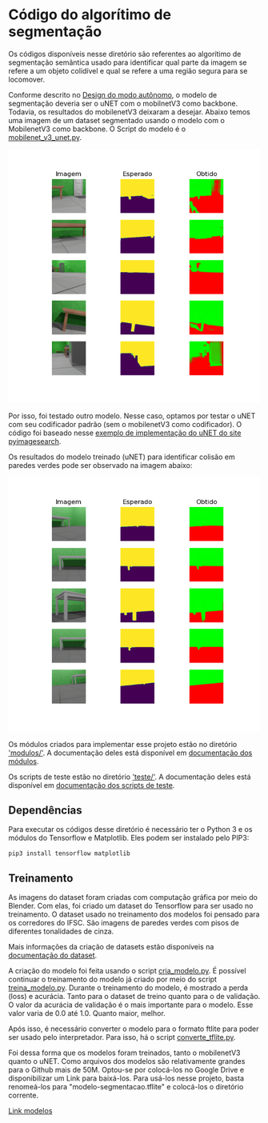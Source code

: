 # Código do algorítimo de segmentação

Os códigos disponíveis nesse diretório são referentes ao algorítimo de segmentação semântica usado para identificar qual parte da imagem se refere a um objeto colidível e qual se refere a uma região segura para se locomover.

Conforme descrito no [Design do modo autônomo](../../../design/autonomo.md), o modelo de segmentação deveria ser o uNET com o mobilnetV3 como backbone. Todavia, os resultados do mobilenetV3 deixaram a desejar. Abaixo temos uma imagem de um dataset segmentado usando o modelo com o MobilenetV3 como backbone. O Script do modelo é o [mobilenet_v3_unet.py](modulos/mobilenet_v3_unet.py).

![Teste mobilenetV3](img/mobilenetV3-paredes-verdes.png)

Por isso, foi testado outro modelo. Nesse caso, optamos por testar o uNET com seu codificador padrão (sem o mobilenetV3 como codificador). O código foi baseado nesse [exemplo de implementação do uNET do site pyimagesearch](https://pyimagesearch.com/2022/02/21/u-net-image-segmentation-in-keras/).

Os resultados do modelo treinado (uNET) para identificar colisão em paredes verdes pode ser observado na imagem abaixo:

![Teste o uNET](img/unet-paredes-verdes.png)

Os módulos criados para implementar esse projeto estão no diretório ['modulos/'](modulos/). A documentação deles está disponível em [documentação dos módulos](../../docs/_build/markdown/_autosummary/codigo.segmentacao.modulos.md).

Os scripts de teste estão no diretório ['teste/'](teste/). A documentação deles está disponível em [documentação dos scripts de teste](../../docs/_build/markdown/_autosummary/codigo.segmentacao.teste.md).


## Dependências

Para executar os códigos desse diretório é necessário ter o Python 3 e os módulos do Tensorflow e Matplotlib. Eles podem ser instalado pelo PIP3:

```shell
pip3 install tensorflow matplotlib
```


## Treinamento

As imagens do dataset foram criadas com computação gráfica por meio do Blender. Com elas, foi criado um dataset do Tensorflow para ser usado no treinamento. O dataset usado no treinamento dos modelos foi pensado para os corredores do IFSC. São imagens de paredes verdes com pisos de diferentes tonalidades de cinza.

Mais informações da criação de datasets estão disponíveis na [documentação do dataset](datasets).

A criação do modelo foi feita usando o script [cria_modelo.py](cria_modelo.py). É possível continuar o treinamento do modelo já criado por meio do script [treina_modelo.py](treina_modelo.py). Durante o treinamento do modelo, é mostrado a perda (loss) e acurácia. Tanto para o dataset de treino quanto para o de validação. O valor da acurácia de validação é o mais importante para o modelo. Esse valor varia de 0.0 até 1.0. Quanto maior, melhor.

Após isso, é necessário converter o modelo para o formato ftlite para poder ser usado pelo interpretador. Para isso, há o script [converte_tflite.py](converte_tflite.py).

Foi dessa forma que os modelos foram treinados, tanto o mobilenetV3 quanto o uNET. Como arquivos dos modelos são relativamente grandes para o Github mais de 50M. Optou-se por colocá-los no Google Drive e disponibilizar um Link para baixá-los. Para usá-los nesse projeto, basta renomeá-los para "modelo-segmentacao.tflite" e colocá-los o diretório corrente.

[Link modelos](https://drive.google.com/drive/folders/1dwD33YQNWmXR4oi_z7RVapRyitmweZZ_?usp=drive_link)
